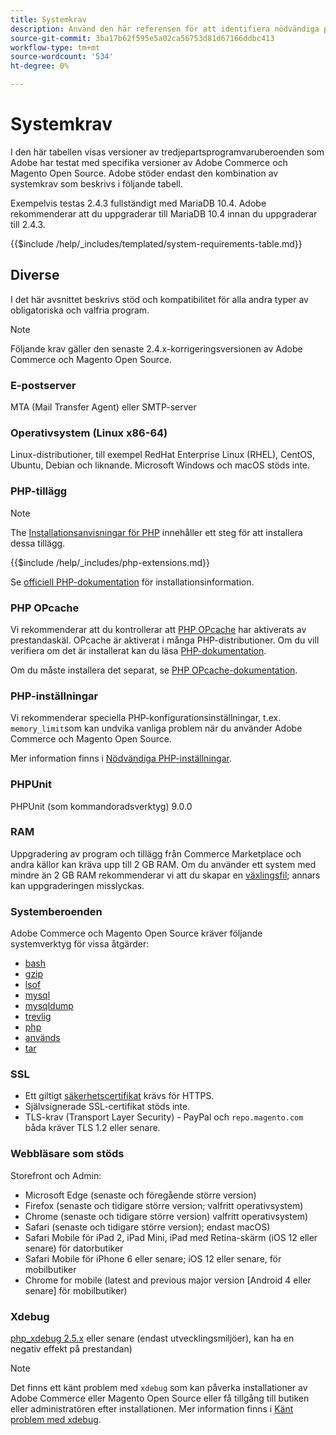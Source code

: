 ```yaml
---
title: Systemkrav
description: Använd den här referensen för att identifiera nödvändiga programvaruberoenden som har testats med Adobe Commerce och Magento Open Source.
source-git-commit: 3ba17b62f595e5a02ca56753d81d67166ddbc413
workflow-type: tm+mt
source-wordcount: '534'
ht-degree: 0%

---
```



# Systemkrav

I den här tabellen visas versioner av tredjepartsprogramvaruberoenden som Adobe har testat med specifika versioner av Adobe Commerce och Magento Open Source. Adobe stöder endast den kombination av systemkrav som beskrivs i följande tabell.

Exempelvis testas 2.4.3 fullständigt med MariaDB 10.4. Adobe rekommenderar att du uppgraderar till MariaDB 10.4 innan du uppgraderar till 2.4.3.

{{$include /help/_includes/templated/system-requirements-table.md}}

## Diverse

I det här avsnittet beskrivs stöd och kompatibilitet för alla andra typer av obligatoriska och valfria program.

>[!NOTE]
>
>Följande krav gäller den senaste 2.4.x-korrigeringsversionen av Adobe Commerce och Magento Open Source.

### E-postserver

MTA (Mail Transfer Agent) eller SMTP-server

### Operativsystem (Linux x86-64)

Linux-distributioner, till exempel RedHat Enterprise Linux (RHEL), CentOS, Ubuntu, Debian och liknande. Microsoft Windows och macOS stöds inte.

### PHP-tillägg

>[!NOTE]
>
>The [Installationsanvisningar för PHP](prerequisites/php-settings.md) innehåller ett steg för att installera dessa tillägg.

{{$include /help/_includes/php-extensions.md}}

Se [officiell PHP-dokumentation](https://php.net/manual/en/extensions.php) för installationsinformation.

### PHP OPcache

Vi rekommenderar att du kontrollerar att [PHP OPcache](https://php.net/manual/en/intro.opcache.php) har aktiverats av prestandaskäl. OPcache är aktiverat i många PHP-distributioner. Om du vill verifiera om det är installerat kan du läsa [PHP-dokumentation](prerequisites/php-settings.md).

Om du måste installera det separat, se [PHP OPcache-dokumentation](https://php.net/manual/en/opcache.setup.php).

### PHP-inställningar

Vi rekommenderar speciella PHP-konfigurationsinställningar, t.ex. `memory_limit`som kan undvika vanliga problem när du använder Adobe Commerce och Magento Open Source.

Mer information finns i [Nödvändiga PHP-inställningar](prerequisites/php-settings.md).

### PHPUnit

PHPUnit (som kommandoradsverktyg) 9.0.0

### RAM

Uppgradering av program och tillägg från Commerce Marketplace och andra källor kan kräva upp till 2 GB RAM. Om du använder ett system med mindre än 2 GB RAM rekommenderar vi att du skapar en [växlingsfil](https://support.magento.com/hc/en-us/articles/360032980432); annars kan uppgraderingen misslyckas.

### Systemberoenden

Adobe Commerce och Magento Open Source kräver följande systemverktyg för vissa åtgärder:

- [bash](https://www.gnu.org/software/bash/)
- [gzip](https://www.gzip.org/)
- [lsof](https://linux.die.net/man/8/lsof)
- [mysql](https://www.mysql.com/)
- [mysqldump](https://dev.mysql.com/doc/refman/8.0/en/mysqldump.html)
- [trevlig](https://linux.die.net/man/1/nice)
- [php](https://www.php.net/)
- [används](https://www.gnu.org/software/sed/manual/sed.html)
- [tar](https://linux.die.net/man/1/tar)

### SSL

- Ett giltigt [säkerhetscertifikat](https://glossary.magento.com/security-certificate) krävs för HTTPS.
- Självsignerade SSL-certifikat stöds inte.
- TLS-krav (Transport Layer Security) - PayPal och `repo.magento.com` båda kräver TLS 1.2 eller senare.

### Webbläsare som stöds

Storefront och Admin:

- Microsoft Edge (senaste och föregående större version)
- Firefox (senaste och tidigare större version; valfritt operativsystem)
- Chrome (senaste och tidigare större version) valfritt operativsystem)
- Safari (senaste och tidigare större version); endast macOS)
- Safari Mobile för iPad 2, iPad Mini, iPad med Retina-skärm (iOS 12 eller senare) för datorbutiker
- Safari Mobile för iPhone 6 eller senare; iOS 12 eller senare, för mobilbutiker
- Chrome for mobile (latest and previous major version [Android 4 eller senare] för mobilbutiker)

### Xdebug

[php_xdebug 2.5.x](https://xdebug.org/download) eller senare (endast utvecklingsmiljöer), kan ha en negativ effekt på prestandan)

>[!NOTE]
>
>Det finns ett känt problem med `xdebug` som kan påverka installationer av Adobe Commerce eller Magento Open Source eller få tillgång till butiken eller administratören efter installationen. Mer information finns i [Känt problem med xdebug](https://support.magento.com/hc/en-us/articles/360034242212).
